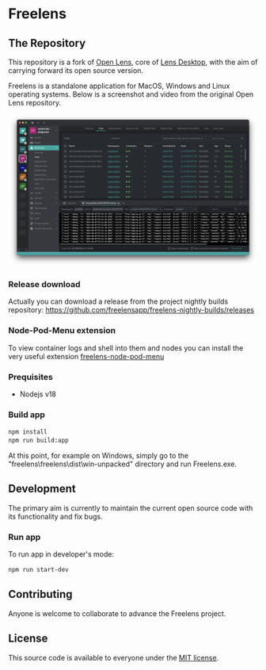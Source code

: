 # Freelens

## The Repository

This repository is a fork of [Open Lens](https://github.com/freelensapp/freelens/tree/master), core of [Lens Desktop](https://k8slens.dev), with the aim of carrying forward its open source version.

Freelens is a standalone application for MacOS, Windows and Linux operating systems.
Below is a screenshot and video from the original Open Lens repository.

![Screenshot](.github/screenshot.png)

### Release download

Actually you can download a release from the project nightly builds repository:
https://github.com/freelensapp/freelens-nightly-builds/releases

### Node-Pod-Menu extension

To view container logs and shell into them and nodes you can install the very useful extension [freelens-node-pod-menu](https://github.com/freelensapp/freelens-node-pod-menu)

### Prequisites

* Nodejs v18

### Build app

```sh
npm install
npm run build:app
```

At this point, for example on Windows, simply go to the
"freelens\freelens\dist\win-unpacked" directory and run Freelens.exe.

## Development

The primary aim is currently to maintain the current open source code with its functionality and fix bugs.

### Run app

To run app in developer's mode:

```sh
npm run start-dev
```

## Contributing

Anyone is welcome to collaborate to advance the Freelens project.

## License

This source code is available to everyone under the [MIT license](./LICENSE).
